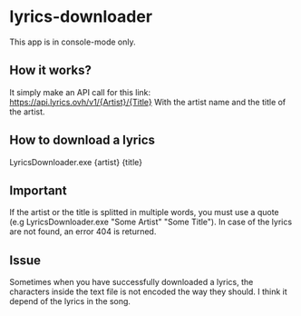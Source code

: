 # lyrics-downloader
This app is in console-mode only.
## How it works?
It simply make an API call for this link: https://api.lyrics.ovh/v1/{Artist}/{Title}
With the artist name and the title of the artist.
## How to download a lyrics
LyricsDownloader.exe {artist} {title}
## Important
If the artist or the title is splitted in multiple words, you must use a quote (e.g LyricsDownloader.exe "Some Artist" "Some Title").
In case of the lyrics are not found, an error 404 is returned.
## Issue
Sometimes when you have successfully downloaded a lyrics, the characters inside the text file is not encoded the way they should.
I think it depend of the lyrics in the song.
